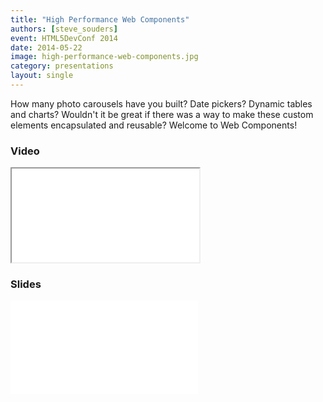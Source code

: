 ```yaml
---
title: "High Performance Web Components"
authors: [steve_souders]
event: HTML5DevConf 2014
date: 2014-05-22
image: high-performance-web-components.jpg
category: presentations
layout: single
---
```


How many photo carousels have you built? Date pickers? Dynamic tables and charts? Wouldn't it be great if there was a way to make these custom elements encapsulated and reusable? Welcome to Web Components!

<!-- Excerpt -->

### Video

<div class="iframe-wrap">
    <iframe src="//www.youtube.com/embed/m3EPIeKaDCU" itemprop="video"></iframe>
</div>

### Slides

<div class="iframe-wrap">
  <iframe src="//www.slideshare.net/slideshow/embed_code/35001442" frameborder="0" marginwidth="0" allowfullscreen> </iframe>
</div>

